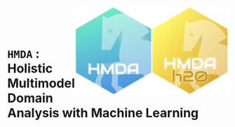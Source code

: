 
<a href="https://github.com/haghish/HMDA"><img src='man/figures/HMDAH2O.png' align="right" height="200" /> </a>
<a href="https://github.com/haghish/HMDA"><img src='man/figures/HMDA.png' align="right" height="200" /></a>
<br><br><br>

**`HMDA`** : Holistic Multimodel Domain Analysis with Machine Learning
================================================================





